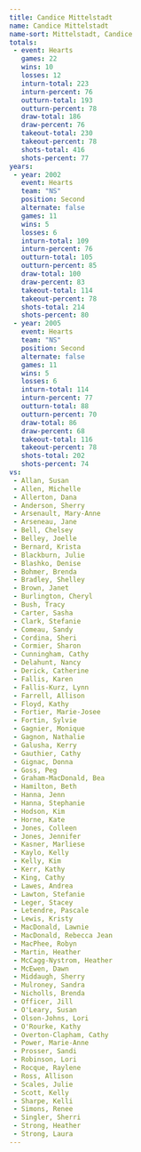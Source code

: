 ```yaml
---
title: Candice Mittelstadt
name: Candice Mittelstadt
name-sort: Mittelstadt, Candice
totals:
 - event: Hearts
   games: 22
   wins: 10
   losses: 12
   inturn-total: 223
   inturn-percent: 76
   outturn-total: 193
   outturn-percent: 78
   draw-total: 186
   draw-percent: 76
   takeout-total: 230
   takeout-percent: 78
   shots-total: 416
   shots-percent: 77
years:
 - year: 2002
   event: Hearts
   team: "NS"
   position: Second
   alternate: false
   games: 11
   wins: 5
   losses: 6
   inturn-total: 109
   inturn-percent: 76
   outturn-total: 105
   outturn-percent: 85
   draw-total: 100
   draw-percent: 83
   takeout-total: 114
   takeout-percent: 78
   shots-total: 214
   shots-percent: 80
 - year: 2005
   event: Hearts
   team: "NS"
   position: Second
   alternate: false
   games: 11
   wins: 5
   losses: 6
   inturn-total: 114
   inturn-percent: 77
   outturn-total: 88
   outturn-percent: 70
   draw-total: 86
   draw-percent: 68
   takeout-total: 116
   takeout-percent: 78
   shots-total: 202
   shots-percent: 74
vs:
 - Allan, Susan
 - Allen, Michelle
 - Allerton, Dana
 - Anderson, Sherry
 - Arsenault, Mary-Anne
 - Arseneau, Jane
 - Bell, Chelsey
 - Belley, Joelle
 - Bernard, Krista
 - Blackburn, Julie
 - Blashko, Denise
 - Bohmer, Brenda
 - Bradley, Shelley
 - Brown, Janet
 - Burlington, Cheryl
 - Bush, Tracy
 - Carter, Sasha
 - Clark, Stefanie
 - Comeau, Sandy
 - Cordina, Sheri
 - Cormier, Sharon
 - Cunningham, Cathy
 - Delahunt, Nancy
 - Derick, Catherine
 - Fallis, Karen
 - Fallis-Kurz, Lynn
 - Farrell, Allison
 - Floyd, Kathy
 - Fortier, Marie-Josee
 - Fortin, Sylvie
 - Gagnier, Monique
 - Gagnon, Nathalie
 - Galusha, Kerry
 - Gauthier, Cathy
 - Gignac, Donna
 - Goss, Peg
 - Graham-MacDonald, Bea
 - Hamilton, Beth
 - Hanna, Jenn
 - Hanna, Stephanie
 - Hodson, Kim
 - Horne, Kate
 - Jones, Colleen
 - Jones, Jennifer
 - Kasner, Marliese
 - Kaylo, Kelly
 - Kelly, Kim
 - Kerr, Kathy
 - King, Cathy
 - Lawes, Andrea
 - Lawton, Stefanie
 - Leger, Stacey
 - Letendre, Pascale
 - Lewis, Kristy
 - MacDonald, Lawnie
 - MacDonald, Rebecca Jean
 - MacPhee, Robyn
 - Martin, Heather
 - McCagg-Nystrom, Heather
 - McEwen, Dawn
 - Middaugh, Sherry
 - Mulroney, Sandra
 - Nicholls, Brenda
 - Officer, Jill
 - O'Leary, Susan
 - Olson-Johns, Lori
 - O'Rourke, Kathy
 - Overton-Clapham, Cathy
 - Power, Marie-Anne
 - Prosser, Sandi
 - Robinson, Lori
 - Rocque, Raylene
 - Ross, Allison
 - Scales, Julie
 - Scott, Kelly
 - Sharpe, Kelli
 - Simons, Renee
 - Singler, Sherri
 - Strong, Heather
 - Strong, Laura
---
```

